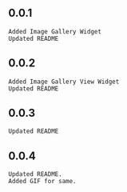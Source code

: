 ## 0.0.1
    Added Image Gallery Widget
    Updated README

## 0.0.2
    Added Image Gallery View Widget
    Updated README

## 0.0.3
    Updated README

## 0.0.4
    Updated README.
    Added GIF for same.